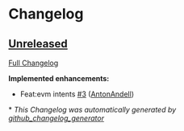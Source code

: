 # Changelog

## [Unreleased](https://github.com/icon-project/intent-contracts/tree/HEAD)

[Full Changelog](https://github.com/icon-project/intent-contracts/compare/78d71383d4f11fee1b9748c21fb280709d7bf0c3...HEAD)

**Implemented enhancements:**

- Feat:evm intents [\#3](https://github.com/icon-project/intent-contracts/pull/3) ([AntonAndell](https://github.com/AntonAndell))



\* *This Changelog was automatically generated by [github_changelog_generator](https://github.com/github-changelog-generator/github-changelog-generator)*
